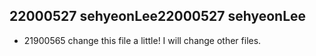 22000527 sehyeonLee22000527 sehyeonLee
---
- 21900565 change this file a little!
I will change other files.
